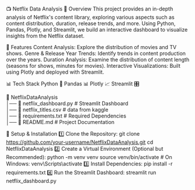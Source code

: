 📺 Netflix Data Analysis
📌 Overview
This project provides an in-depth analysis of Netflix's content library, exploring various aspects such as content distribution, duration, release trends, and more. Using Python, Pandas, Plotly, and Streamlit, we build an interactive dashboard to visualize insights from the Netflix dataset.

🚀 Features
Content Analysis: Explore the distribution of movies and TV shows.
Genre & Release Year Trends: Identify trends in content production over the years.
Duration Analysis: Examine the distribution of content length (seasons for shows, minutes for movies).
Interactive Visualizations: Built using Plotly and deployed with Streamlit.

📊 Tech Stack
Python 🐍
Pandas 📊
Plotly 📈
Streamlit 🎛️

📂 NetflixDataAnalysis  
│── 📄 netflix_dashboard.py    # Streamlit Dashboard  
│── 📄 netflix_titles.csv      # data from kaggle  
│── 📄 requirements.txt        # Required Dependencies  
│── 📄 README.md               # Project Documentation  

🔧 Setup & Installation
1️⃣ Clone the Repository:
git clone https://github.com/your-username/NetflixDataAnalysis.git
cd NetflixDataAnalysis
2️⃣ Create a Virtual Environment (Optional but Recommended):
python -m venv venv
source venv/bin/activate  # On Windows: venv\Scripts\activate
3️⃣ Install Dependencies:
pip install -r requirements.txt
4️⃣ Run the Streamlit Dashboard:
streamlit run netflix_dashboard.py
